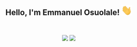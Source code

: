 


<div align="center">
    <h2>Hello, I'm Emmanuel Osuolale! <img src="https://github.com/salonigupta1/salonigupta1/blob/master/Assets/Hi.gif" width="29px"></h2>
  </a>
</div>


<br>
<p align="center">
  <img width="48%" src="https://github-readme-stats.vercel.app/api?username=dmarinere&show_icons=true&theme=tokyonight" />
  <img width="48%" src="https://github-readme-streak-stats.herokuapp.com/?user=dmarinere&theme=tokyonight" />
</p>
